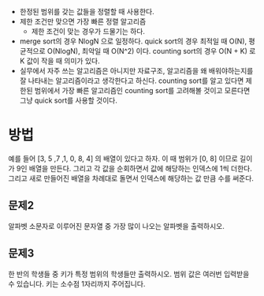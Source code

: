 - 한정된 범위를 갖는 값들을 정렬할 때 사용한다.
- 제한 조건만 맞으면 가장 빠른 정렬 알고리즘
	- 제한 조건이 맞는 경우가 드물기는 하다.
- merge sort의 경우 NlogN 으로 일정하다. quick sort의 경우 최적일 때 O(N), 평균적으로 O(NlogN), 최악일 때 O(N^2) 이다. counting sort의 경우 O(N + K) 로 K 값이 작을 때 의미가 있다.
- 실무에서 자주 쓰는 알고리즘은 아니지만 자료구조, 알고리즘을 왜 배워야하는지를 잘 나타내는 알고리즘이라고 생각한다고 하신다. counting sort를 알고 있다면 제한된 범위에서 가장 빠른 알고리즘인 counting sort를 고려해볼 것이고 모른다면 그냥 quick sort를 사용할 것이다. 

# 방법
예를 들어 \[3, 5 ,7 ,1, 0, 8, 4\] 의 배열이 있다고 하자. 이 때 범위가 \[0, 8\] 이므로 길이가 9인 배열을 만든다. 그리고 각 값을 순회하면서 값에 해당하는 인덱스에 1씩 더한다. 그리고 새로 만들어진 배열을 차례대로 돌면서 인덱스에 해당하는 값 만큼 수를 써준다. 

## 문제2
알파벳 소문자로 이루어진 문자열 중 가장 많이 나오는 알파벳을 출력하시오.

## 문제3
한 반의 학생들 중 키가 특정 범위의 학생들만 출력하시오. 범위 값은 여러번 입력받을 수 있습니다. 키는 소수점 1자리까지 주어집니다.